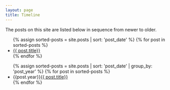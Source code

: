 ```yaml
---
layout: page
title: Timeline
---
```


The posts on this site are listed below in sequence from newer to older.

<ul>
{% assign sorted-posts = site.posts | sort: 'post_date' %}
  {% for post in sorted-posts %}
  <li>
    <a href="{{ post.url }}">{{ post.title}}</a>
  </li>
  {% endfor %}
  </ul>


<ul>
{% assign sorted-posts = site.posts | sort: 'post_date' | group_by: 'post_year' %}
  {% for post in sorted-posts %}
  <li>
    {{post.year}}<a href="{{ post.url }}">{{ post.title}}</a>
  </li>
  {% endfor %}
  </ul>

